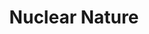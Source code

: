 ---
title:  "Nuclear Nature"
category: ['science']
classes: ['embed','iframe']
excerpt: "Not all radioactive ecosystems are created equal."
description: "In the wake of the largest nuclear disaster in history,  questions arose concerning the longterm environmental effects of radiation. The questions outweigh the answers. In light of this, radiobiology is a constantly expanding field, and new discoveries are made every day in the locations affected by the disaster. Let’s look at some examples of the surprising and intriguing ways radioactivity impacts these diverse ecosystems."
header: 
    overlay_image: 
    teaser: assets/images/dalrymple.png
contributors:
    - name: Julia Dalrymple
      bio: "'21 is majoring in Statistics and minoring in Biology and Environmental Studies. She is an avid hiker and loves exercising, modeling, and the outdoors."
embed:
    type: storymap
    id: 51e9c248712a3984e93db01032e08d98
    title: radiate
    url: https://uploads.knightlab.com/storymapjs/51e9c248712a3984e93db01032e08d98/radiate/index.html
---